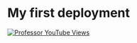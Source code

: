 # My first deployment 

<a href="https://itzme.wickramanayaka.online/">
  <img src="https://img.shields.io/youtube/channel/views/UC4pro" alt="Professor YouTube Views" />
</a>
